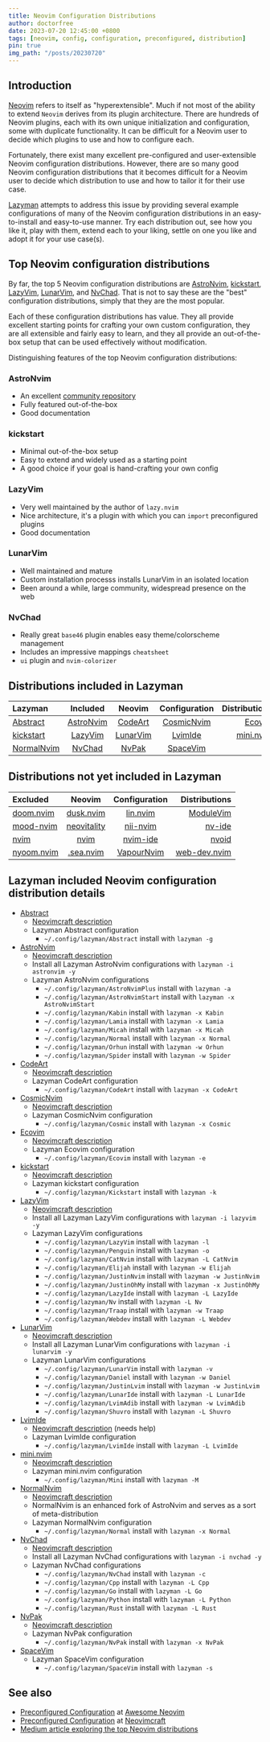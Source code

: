 ```yaml
---
title: Neovim Configuration Distributions
author: doctorfree
date: 2023-07-20 12:45:00 +0800
tags: [neovim, config, configuration, preconfigured, distribution]
pin: true
img_path: "/posts/20230720"
---
```


## Introduction

[Neovim](https://neovim.io/) refers to itself as "hyperextensible". Much if not
most of the ability to extend `Neovim` derives from its plugin architecture.
There are hundreds of Neovim plugins, each with its own unique initialization
and configuration, some with duplicate functionality. It can be difficult for
a Neovim user to decide which plugins to use and how to configure each.

Fortunately, there exist many excellent pre-configured and user-extensible
Neovim configuration distributions. However, there are so many good Neovim
configuration distributions that it becomes difficult for a Neovim user to
decide which distribution to use and how to tailor it for their use case.

[Lazyman](https://github.com/doctorfree/nvim-lazyman) attempts to address this
issue by providing several example configurations of many of the Neovim
configuration distributions in an easy-to-install and easy-to-use manner.
Try each distribution out, see how you like it, play with them, extend each
to your liking, settle on one you like and adopt it for your use case(s).

## Top Neovim configuration distributions

By far, the top 5 Neovim configuration distributions are
[AstroNvim](https://github.com/AstroNvim/AstroNvim),
[kickstart](https://github.com/nvim-lua/kickstart.nvim),
[LazyVim](https://github.com/LazyVim/LazyVim),
[LunarVim](https://github.com/LunarVim/LunarVim), and
[NvChad](https://github.com/NvChad/NvChad). That is not to say these are the
"best" configuration distributions, simply that they are the most popular.

Each of these configuration distributions has value. They all provide
excellent starting points for crafting your own custom configuration,
they are all extensible and fairly easy to learn, and they all provide
an out-of-the-box setup that can be used effectively without modification.

Distinguishing features of the top Neovim configuration distributions:

### AstroNvim

- An excellent [community repository](https://github.com/AstroNvim/astrocommunity)
- Fully featured out-of-the-box
- Good documentation

### kickstart

- Minimal out-of-the-box setup
- Easy to extend and widely used as a starting point
- A good choice if your goal is hand-crafting your own config

### LazyVim

- Very well maintained by the author of `lazy.nvim`
- Nice architecture, it's a plugin with which you can `import` preconfigured plugins
- Good documentation

### LunarVim

- Well maintained and mature
- Custom installation processs installs LunarVim in an isolated location
- Been around a while, large community, widespread presence on the web

### NvChad

- Really great `base46` plugin enables easy theme/colorscheme management
- Includes an impressive mappings `cheatsheet`
- `ui` plugin and `nvim-colorizer`

## Distributions included in Lazyman

| **Lazyman**                                             |                    **Included**                     |                    **Neovim**                    |                   **Configuration**                    |                                     **Distributions** |
| :------------------------------------------------------ | :-------------------------------------------------: | :----------------------------------------------: | :----------------------------------------------------: | ----------------------------------------------------: |
| [Abstract](https://github.com/Abstract-IDE/Abstract)    | [AstroNvim](https://github.com/AstroNvim/AstroNvim) | [CodeArt](https://github.com/artart222/CodeArt)  | [CosmicNvim](https://github.com/CosmicNvim/CosmicNvim) |             [Ecovim](https://github.com/ecosse3/nvim) |
| [kickstart](https://github.com/nvim-lua/kickstart.nvim) |    [LazyVim](https://github.com/LazyVim/LazyVim)    | [LunarVim](https://github.com/LunarVim/LunarVim) |      [LvimIde](https://github.com/lvim-tech/lvim)      | [mini.nvim](https://github.com/echasnovski/mini.nvim) |
| [NormalNvim](https://github.com/NormalNvim/NormalNvim)  |     [NvChad](https://github.com/NvChad/NvChad)      |  [NvPak](https://github.com/EvolveBeyond/NvPak)  |            [SpaceVim](https://spacevim.org)            |                                                       |

## Distributions not yet included in Lazyman

| **Excluded**                                                  |                       **Neovim**                        |                      **Configuration**                       |                                            **Distributions** |
| :------------------------------------------------------------ | :-----------------------------------------------------: | :----------------------------------------------------------: | -----------------------------------------------------------: |
| [doom.nvim](https://github.com/doom-neovim/doom-nvim)         |   [dusk.nvim](https://github.com/imbacraft/dusk.nvim)   |     [lin.nvim](https://github.com/linrongbin16/lin.nvim)     |             [ModuleVim](https://github.com/JryChn/ModuleVim) |
| [mood-nvim](https://github.com/otavioschwanck/mood-nvim)      | [neovitality](https://github.com/zachcoyle/neovitality) | [nii-nvim](https://github.com/Theory-of-Everything/nii-nvim) |                  [nv-ide](https://github.com/crivotz/nv-ide) |
| [nvim](https://github.com/askfiy/nvim)                        |         [nvim](https://github.com/cunderw/nvim)         |       [nvim-ide](https://github.com/ldelossa/nvim-ide)       |                  [nvoid](https://github.com/nvoid-lua/nvoid) |
| [nyoom.nvim](https://github.com/nyoom-engineering/nyoom.nvim) |   [.sea.nvim](https://github.com/cstsunfu/.sea.nvim)    |    [VapourNvim](https://github.com/VapourNvim/VapourNvim)    | [web-dev.nvim](https://github.com/jonathandion/web-dev.nvim) |

## Lazyman included Neovim configuration distribution details

- [Abstract](https://github.com/Abstract-IDE/Abstract)
  - [Neovimcraft description](https://neovimcraft.com/plugin/Abstract-IDE/Abstract/index.html)
  - Lazyman Abstract configuration
    - `~/.config/lazyman/Abstract` install with `lazyman -g`
- [AstroNvim](https://github.com/AstroNvim/AstroNvim)
  - [Neovimcraft description](https://neovimcraft.com/plugin/AstroNvim/AstroNvim/index.html)
  - Install all Lazyman AstroNvim configurations with `lazyman -i astronvim -y`
  - Lazyman AstroNvim configurations
    - `~/.config/lazyman/AstroNvimPlus` install with `lazyman -a`
    - `~/.config/lazyman/AstroNvimStart` install with `lazyman -x AstroNvimStart`
    - `~/.config/lazyman/Kabin` install with `lazyman -x Kabin`
    - `~/.config/lazyman/Lamia` install with `lazyman -x Lamia`
    - `~/.config/lazyman/Micah` install with `lazyman -x Micah`
    - `~/.config/lazyman/Normal` install with `lazyman -x Normal`
    - `~/.config/lazyman/Orhun` install with `lazyman -w Orhun`
    - `~/.config/lazyman/Spider` install with `lazyman -w Spider`
- [CodeArt](https://github.com/artart222/CodeArt)
  - [Neovimcraft description](https://neovimcraft.com/plugin/artart222/CodeArt/index.html)
  - Lazyman CodeArt configuration
    - `~/.config/lazyman/CodeArt` install with `lazyman -x CodeArt`
- [CosmicNvim](https://github.com/CosmicNvim/CosmicNvim)
  - [Neovimcraft description](https://neovimcraft.com/plugin/CosmicNvim/CosmicNvim/index.html)
  - Lazyman CosmicNvim configuration
    - `~/.config/lazyman/Cosmic` install with `lazyman -x Cosmic`
- [Ecovim](https://github.com/ecosse3/nvim)
  - [Neovimcraft description](https://neovimcraft.com/plugin/ecosse3/nvim/index.html)
  - Lazyman Ecovim configuration
    - `~/.config/lazyman/Ecovim` install with `lazyman -e`
- [kickstart](https://github.com/nvim-lua/kickstart.nvim)
  - [Neovimcraft description](https://neovimcraft.com/plugin/nvim-lua/kickstart.nvim/index.html)
  - Lazyman kickstart configuration
    - `~/.config/lazyman/Kickstart` install with `lazyman -k`
- [LazyVim](https://github.com/LazyVim/LazyVim)
  - [Neovimcraft description](https://neovimcraft.com/plugin/LazyVim/LazyVim/index.html)
  - Install all Lazyman LazyVim configurations with `lazyman -i lazyvim -y`
  - Lazyman LazyVim configurations
    - `~/.config/lazyman/LazyVim` install with `lazyman -l`
    - `~/.config/lazyman/Penguin` install with `lazyman -o`
    - `~/.config/lazyman/CatNvim` install with `lazyman -L CatNvim`
    - `~/.config/lazyman/Elijah` install with `lazyman -w Elijah`
    - `~/.config/lazyman/JustinNvim` install with `lazyman -w JustinNvim`
    - `~/.config/lazyman/JustinOhMy` install with `lazyman -x JustinOhMy`
    - `~/.config/lazyman/LazyIde` install with `lazyman -L LazyIde`
    - `~/.config/lazyman/Nv` install with `lazyman -L Nv`
    - `~/.config/lazyman/Traap` install with `lazyman -w Traap`
    - `~/.config/lazyman/Webdev` install with `lazyman -L Webdev`
- [LunarVim](https://github.com/LunarVim/LunarVim)
  - [Neovimcraft description](https://neovimcraft.com/plugin/LunarVim/LunarVim/index.html)
  - Install all Lazyman LunarVim configurations with `lazyman -i lunarvim -y`
  - Lazyman LunarVim configurations
    - `~/.config/lazyman/LunarVim` install with `lazyman -v`
    - `~/.config/lazyman/Daniel` install with `lazyman -w Daniel`
    - `~/.config/lazyman/JustinLvim` install with `lazyman -w JustinLvim`
    - `~/.config/lazyman/LunarIde` install with `lazyman -L LunarIde`
    - `~/.config/lazyman/LvimAdib` install with `lazyman -w LvimAdib`
    - `~/.config/lazyman/Shuvro` install with `lazyman -L Shuvro`
- [LvimIde](https://github.com/lvim-tech/lvim)
  - [Neovimcraft description](https://neovimcraft.com/plugin/lvim-tech/lvim/index.html) (needs help)
  - Lazyman LvimIde configuration
    - `~/.config/lazyman/LvimIde` install with `lazyman -L LvimIde`
- [mini.nvim](https://github.com/echasnovski/mini.nvim)
  - [Neovimcraft description](https://neovimcraft.com/plugin/echasnovski/mini.nvim/index.html)
  - Lazyman mini.nvim configuration
    - `~/.config/lazyman/Mini` install with `lazyman -M`
- [NormalNvim](https://github.com/NormalNvim/NormalNvim)
  - [Neovimcraft description](https://neovimcraft.com/plugin/NormalNvim/NormalNvim/index.html)
  - NormalNvim is an enhanced fork of AstroNvim and serves as a sort of meta-distribution
  - Lazyman NormalNvim configuration
    - `~/.config/lazyman/Normal` install with `lazyman -x Normal`
- [NvChad](https://github.com/NvChad/NvChad)
  - [Neovimcraft description](https://neovimcraft.com/plugin/siduck76/NvChad/index.html)
  - Install all Lazyman NvChad configurations with `lazyman -i nvchad -y`
  - Lazyman NvChad configurations
    - `~/.config/lazyman/NvChad` install with `lazyman -c`
    - `~/.config/lazyman/Cpp` install with `lazyman -L Cpp`
    - `~/.config/lazyman/Go` install with `lazyman -L Go`
    - `~/.config/lazyman/Python` install with `lazyman -L Python`
    - `~/.config/lazyman/Rust` install with `lazyman -L Rust`
- [NvPak](https://github.com/EvolveBeyond/NvPak)
  - [Neovimcraft description](https://neovimcraft.com/plugin/Pakrohk-DotFiles/NvPak/index.html)
  - Lazyman NvPak configuration
    - `~/.config/lazyman/NvPak` install with `lazyman -x NvPak`
- [SpaceVim](https://spacevim.org)
  - Lazyman SpaceVim configuration
    - `~/.config/lazyman/SpaceVim` install with `lazyman -s`

## See also

- [Preconfigured Configuration](https://github.com/rockerBOO/awesome-neovim#preconfigured-configuration) at [Awesome Neovim](https://github.com/rockerBOO/awesome-neovim)
- [Preconfigured Configuration](https://neovimcraft.com/?search=tag:preconfigured-configuration) at [Neovimcraft](https://neovimcraft.com)
- [Medium article exploring the top Neovim distributions](https://medium.com/@adaml.poniatowski/exploring-the-top-neovim-distributions-lazyvim-lunarvim-astrovim-and-nvchad-which-one-reigns-3adcdbfa478d)
